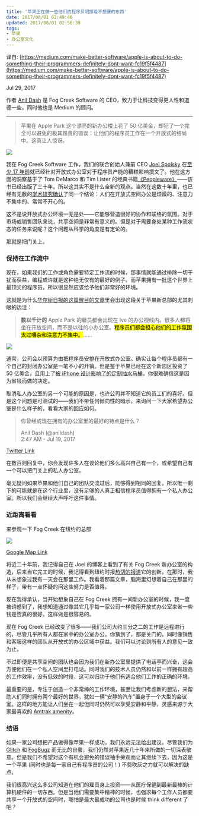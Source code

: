 ```yaml
---
title: '苹果正在做一些他们的程序员明摆着不想要的东西'
date: 2017/08/01 02:49:46
updated: 2017/08/01 02:56:39
tags:
- 苹果
- 办公室文化
---
```


译自: [https://medium.com/make-better-software/apple-is-about-to-do-something-their-programmers-definitely-dont-want-fc19f5f4487](https://medium.com/make-better-software/apple-is-about-to-do-something-their-programmers-definitely-dont-want-fc19f5f4487)

Jul 29, 2017

作者 [Anil Dash](http://anildash.com/) 是 Fog Creek Software 的 CEO，致力于让科技变得更人性和道德一些，同时他也是 Medium 的顾问。

----

> 苹果在 Apple Park 这个漂亮的新办公楼上花了 50 亿美金，却犯了一个完全可以避免的极其昂贵的错误：让他们的程序员工作在一个开放式的格局中。这真让人惊讶。

![](http://jiongks-typecho.stor.sinaapp.com/usr/uploads/2017/08/2254787802.jpg)

我在 Fog Creek Software 工作，我们的联合创始人兼前 CEO [Joel Spolsky](https://medium.com/u/869c7e626b83) 在[至少 17 年前](https://www.joelonsoftware.com/2000/04/19/where-do-these-people-get-their-unoriginal-ideas/)就已经针对开放式办公室对于程序员产能的糟糕影响撰文了。他在这方面的洞察基于了 Tom DeMarco 和 Tim Lister 的经典书籍[《Peopleware》](https://en.wikipedia.org/wiki/Peopleware:_Productive_Projects_and_Teams)——该书已经出版了三十年。所以这其实不是什么全新的观点。当然在这数十年里，也已经有无数的[学术研究确认](http://theconversation.com/open-plan-offices-attract-highest-levels-of-worker-dissatisfaction-study-18246)了同一个结论：人们在开放式空间办公是烦躁的、注意力不集中的、常常不开心的。

这不是说开放式办公环境一无是处——它能够营造很好的协作和联络的氛围。对于市场或销售团队来说，共享空间是非常有意义的。但是对于需要身处某种工作流状态的任务来说呢？这个问题从科学的角度是有定论的。

那就是把门关上。

<!--more-->

### 保持在工作流中

现在，如果我们的工作或角色需要特定工作流的时候，那事情就能通过排除一切干扰而获益，编程或许就是这种绝无仅有的最好的例子。而苹果拥有一批这个世界上最顶尖的程序员，所以很显然应该给予他们非常好的环境。

这就是为什么[华尔街日报的这篇醒目的文章](https://www.wsj.com/articles/how-jony-ive-masterminded-apples-new-headquarters-1501063201)里会出现这段关于苹果新总部的尤其刺眼的边注：

> **数以千计的** Apple Park 的雇员都会出现在 Ive 的办公视线内。很多人都将坐在开放空间，而不是以往的小办公室。<mark>程序员们都会担心他们的工作氛围太过嘈杂和注意力不集中。</mark>……

![](http://jiongks-typecho.stor.sinaapp.com/usr/uploads/2017/08/941992970.png)

通常，公司会以预算为由把程序员安排在开放式办公室。确实让每个程序员都有一个自己的封闭办公室是一笔不小的开销。但是鉴于苹果已经在这个新园区投资了 50 亿美金，且用上了[被 iPhone 设计影响了的定制抽水马桶](https://qz.com/905934/even-the-toilets-in-apples-aapl-campus-2-are-inspired-by-the-iphone/)，你很难确信这是因为省钱而做的决定。

取消私人办公室的另一个可能的原因是，也许公司并不知道它的员工们的喜好。但是这个问题是可测试的——我们不带任何倾向性的暗示，来询问一下大家希望办公室是什么样子的，看看大家的回应如何。

> 你曾经或现在拥有的办公室里的最好的特点是什么？
>
> Anil Dash (@anildash)  
> 2:47 AM - Jul 19, 2017

[Twitter Link](https://medium.com/media/1e30d93e0c22e81d448111d4f478fa20?postId=fc19f5f4487)

在数百则回复中，你会发现许多人在谈论他们多么高兴自己有一个，或希望自己有一个可以把门关上的私人办公室。

毫无疑问如果苹果和他们自己的团队交流过后，能够得到相同的回复。所以唯一剩下的可能就是在这个行业里，没有足够的人真正相信程序员值得拥有一个私人办公室。所以我们会继续大声呼吁这件事情。

### 近距离看看

来参观一下 Fog Creek 在纽约的总部

![](http://jiongks-typecho.stor.sinaapp.com/usr/uploads/2017/08/1791376931.jpg)

[Google Map Link](https://www.google.com/maps/@40.706976,-74.0132501,0a,29.2y,273.42h,100.56t/data=!3m4!1e1!3m2!1su6fRkLZ36IAAAAQIt5lP8A!2e0?source=apiv3)

将近二十年前，我记得自己在 Joel 的博客上看到了有关 Fog Creek 新办公室的构造，后来当它完工的时候，我记得看到纽约时报[热切的报道](http://www.nytimes.com/2009/02/08/realestate/commercial/08sqft.html)它的创新。在那时，我从未想象过我有一天会在那里工作。我看着那篇文章，脑海里幻想着自己在那里的样子，带有一点怀疑的问这些努力是否值得。

现在我得承认，当开始想象自己在 Fog Creek 拥有一间新办公室的时候，我一度被诱惑到了，我想知道通过像其它几乎每一家公司一样使用开放式办公室来省一些钱是否真的很好。这样做是很容易的。

现在 Fog Creek 已经改变了很多——我们公司大约三分之二的工作是远程进行的，尽管几乎所有人都在家中的办公室办公，你猜到了，都是关门的。同时像销售和客服这样的团队从开放式的办公区域中获益。我们可以讨论到所有人的意见一致为止。

不过即便是共享空间的团队也会因为我们在新办公室里提供了电话亭而兴奋，这会方便他们在一个私人空间里打电话。同时我们的技术人员仍然和以前一样拥有超高的工作效率，没有低效的时段，这可以归功于他们有适合他们工作的正确的环境。

最重要的是，专注于创造一个非常棒的工作环境，甚至让我们考虑新的想法，来帮助人们同时拥有两个最好的世界，犹如一辆“安静的汽车”置身于一个大型的会议室。这样的地方能让人们坐在一起但同时仍然可以享受安静和平静，灵感来源于大家最喜欢的 [Amtrak amenity](https://www.amtrak.com/onboard-the-train-quiet-car)。

### 结语

如果一家公司想把产品做得像苹果一样成功，我们永远无法给出建议。尽管我们为 [Glitch](https://glitch.com/) 和 [FogBugz](https://fogbugz.com/) 而无比的自豪，我们仍然对苹果近几十年来所做的一切深表敬意。但是我们不希望对这个有机会避免的错误袖手旁观而让其继续下去，因为这是一个苹果 (同时也是每一家自己有程序员的公司！) 不费吹灰之力就可以解决的缺点。

我们很高兴这么多公司知道在他们的雇员身上投资——从医疗保健到最新最棒的计算机硬件的一切东西。但是当他们需要集中精神的时候，也强求每个工作人员都要共享一个开放式的空间时，哪怕是最大最成功的公司也是时候 think different 了吧？